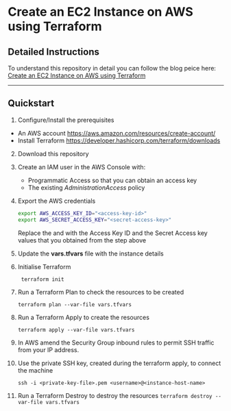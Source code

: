 # Create an EC2 Instance on AWS using Terraform

## Detailed Instructions 

To understand this repository in detail you can follow the blog peice here: [Create an EC2 Instance on AWS using Terraform](https://medium.com/@roadtocloude/create-an-ec2-instance-using-terraform-7606cba03d2c)

---
## Quickstart 

1. Configure/Install the prerequisites 
- An AWS account https://aws.amazon.com/resources/create-account/
- Install Terraform https://developer.hashicorp.com/terraform/downloads

2. Download this repository

3. Create an IAM user in the AWS Console with: 
   - Programmatic Access so that you can obtain an access key 
   - The existing _AdministrationAccess_ policy 

4. Export the AWS credentials 
    ```bash
    export AWS_ACCESS_KEY_ID="<access-key-id>"
    export AWS_SECRET_ACCESS_KEY="<secret-access-key>"
    ```
    Replace the _<access-key-id>_ and _<secret-access-key>_ with the Access Key ID and the Secret Access key values that you obtained from the step above

5. Update the __vars.tfvars__ file with the instance details 

6. Initialise Terraform 
   ```
    terraform init 
   ```

7. Run a Terraform Plan to check the resources to be created
    ```
    terraform plan --var-file vars.tfvars
    ```

8. Run a Terraform Apply to create the resources
    ```
    terraform apply --var-file vars.tfvars
    ```

9. In AWS amend the Security Group inbound rules to permit SSH traffic from your IP address. 
   
10. Use the private SSH key, created during the terraform apply, to connect the machine 
    ```
    ssh -i <private-key-file>.pem <username>@<instance-host-name>
    ```
    
11.  Run a Terraform Destroy to destroy the resources 
    ```
    terraform destroy --var-file vars.tfvars
    ```
